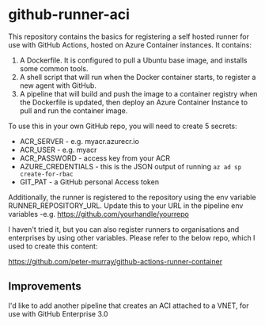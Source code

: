 # github-runner-aci

This repository contains the basics for registering a self hosted runner for use with GitHub Actions, hosted on Azure Container instances. It contains: 

1. A Dockerfile. It is configured to pull a Ubuntu base image, and installs some common tools. 
1. A shell script that will run when the Docker container starts, to register a new agent with GitHub. 
1. A pipeline that will build and push the image to a container registry when the Dockerfile is updated, then deploy an Azure Container Instance to pull and run the container image.

To use this in your own GitHub repo, you will need to create 5 secrets:

- ACR_SERVER - e.g. myacr.azurecr.io
- ACR_USER - e.g. myacr
- ACR_PASSWORD - access key from your ACR
- AZURE_CREDENTIALS - this is the JSON output of running `az ad sp create-for-rbac`
- GIT_PAT - a GitHub personal Access token

Additionally, the runner is registered to the repository using the env variable RUNNER_REPOSITORY_URL. Update this to your URL in the pipeline env variables -e.g. https://github.com/yourhandle/yourrepo

I haven't tried it, but you can also register runners to organisations and enterprises by using other variables. Please refer to the below repo, which I used to create this content:

https://github.com/peter-murray/github-actions-runner-container

## Improvements

I'd like to add another pipeline that creates an ACI attached to a VNET, for use with GitHub Enterprise 3.0 
